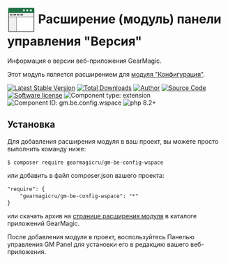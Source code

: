 # <img src="https://raw.githubusercontent.com/gearmagicru/gm-be-config-wspace/refs/heads/master/assets/images/icon.svg" width="64px" height="64px" align="absmiddle"> Расширение (модуль) панели управления "Версия"

Информация о версии веб-приложения GearMagic.

Этот модуль является расширением для [модуля "Конфигурация"](https://github.com/gearmagicru/gm-be-config).

[![Latest Stable Version](https://img.shields.io/packagist/v/gearmagicru/gm-be-config-wspace.svg)](https://packagist.org/packages/gearmagicru/gm-be-config-wspace)
[![Total Downloads](https://img.shields.io/packagist/dt/gearmagicru/gm-be-config-wspace.svg)](https://packagist.org/packages/gearmagicru/gm-be-config-wspace)
[![Author](https://img.shields.io/badge/author-anton.tivonenko@gmail.com-blue.svg)](mailto:anton.tivonenko@gmail.com)
[![Source Code](https://img.shields.io/badge/source-gearmagicru/gm--be--config--wspace-blue.svg)](https://github.com/gearmagicru/gm-be-config-wspace)
[![Software license](https://img.shields.io/badge/license-MIT-brightgreen.svg)](https://github.com/gearmagicru/gm-be-config-wspace/blob/master/LICENSE)
![Component type: extension](https://img.shields.io/badge/component%20type-extension-green.svg)
![Component ID: gm.be.config.wspace](https://img.shields.io/badge/component%20id-gm.be.config.wspace-green.svg)
![php 8.2+](https://img.shields.io/badge/php-min%208.2-red.svg)

## Установка

Для добавления расширения модуля в ваш проект, вы можете просто выполнить команду ниже:

```
$ composer require gearmagicru/gm-be-config-wspace
```

или добавить в файл composer.json вашего проекта:
```
"require": {
    "gearmagicru/gm-be-config-wspace": "*"
}
```
или скачать архив на [странице расширения модуля](https://apps.gearmagic.ru/component/gm-be-config-wspace) в каталоге приложений GearMagic.

После добавления модуля в проект, воспользуйтесь Панелью управления GM Panel для установки его в редакцию вашего веб-приложения.
